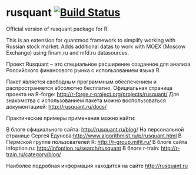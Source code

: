 # rusquant [![Build Status](https://travis-ci.org/tonytonov/rusquant.svg)](https://travis-ci.org/tonytonov/rusquant)
Official version of rusquant package for R.

This is an extension for quantmod framework to simplify working with Russian stock market. Adds additional datas to work with MOEX (Moscow Exchange) using finam.ru and mfd.ru datasources.

Проект Rusquant – это специальное расширение созданное для анализа Российского финансового рынка с использованием языка R.

Пакет является свободным программным обеспечением и распространяется абсолютно бесплатно.
Официальная страница проекта на R-forge: http://r-forge.r-project.org/projects/rusquant/
Для знакомства c использованием пакета можно воспользоваться документацией: http://rusquant.ru/docs/

Практические примеры применения можно найти:

В блоге официального сайта: http://rusquant.ru/blog/
На персональной странице Сергея Едунова:http://www.algorithmist.ru/p/rusquant.html
В Пермской группе пользователей R: http://r-group.mifit.ru/
В блоге сайта infoption.ru:  http://infoption.ru/search/rusquant
В блоге r-train: http://r-train.ru/category/blog/

Наиболее подробная информация находится на сайте http://rusquant.ru
